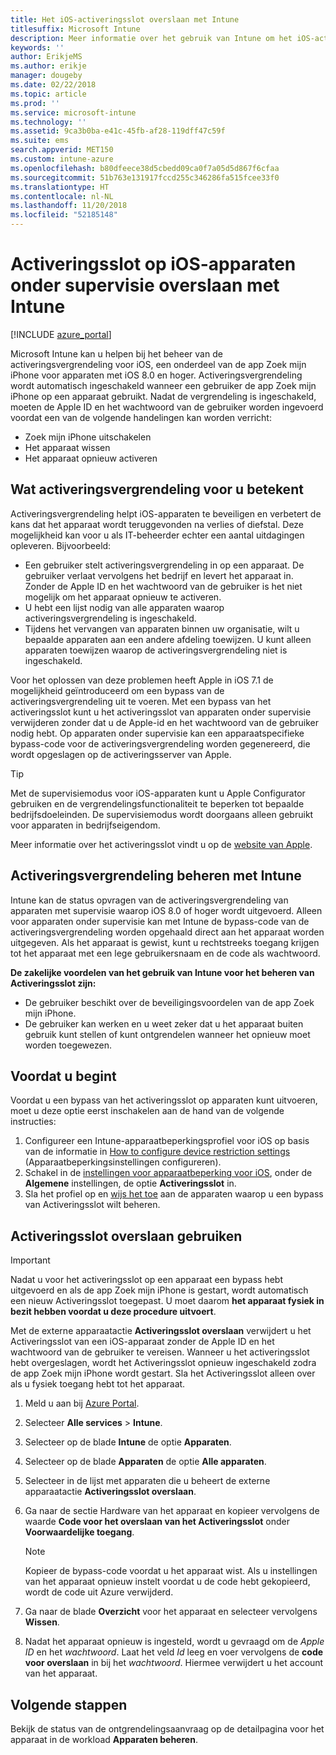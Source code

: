 ```yaml
---
title: Het iOS-activeringsslot overslaan met Intune
titlesuffix: Microsoft Intune
description: Meer informatie over het gebruik van Intune om het iOS-activeringslot over te slaan voor toegang tot vergrendelde apparaten.
keywords: ''
author: ErikjeMS
ms.author: erikje
manager: dougeby
ms.date: 02/22/2018
ms.topic: article
ms.prod: ''
ms.service: microsoft-intune
ms.technology: ''
ms.assetid: 9ca3b0ba-e41c-45fb-af28-119dff47c59f
ms.suite: ems
search.appverid: MET150
ms.custom: intune-azure
ms.openlocfilehash: b80dfeece38d5cbedd09ca0f7a05d5d867f6cfaa
ms.sourcegitcommit: 51b763e131917fccd255c346286fa515fcee33f0
ms.translationtype: HT
ms.contentlocale: nl-NL
ms.lasthandoff: 11/20/2018
ms.locfileid: "52185148"
---
```

# <a name="bypass-activation-lock-on-supervised-ios-devices-with-intune"></a>Activeringsslot op iOS-apparaten onder supervisie overslaan met Intune


[!INCLUDE [azure_portal](./includes/azure_portal.md)]

Microsoft Intune kan u helpen bij het beheer van de activeringsvergrendeling voor iOS, een onderdeel van de app Zoek mijn iPhone voor apparaten met iOS 8.0 en hoger. Activeringsvergrendeling wordt automatisch ingeschakeld wanneer een gebruiker de app Zoek mijn iPhone op een apparaat gebruikt. Nadat de vergrendeling is ingeschakeld, moeten de Apple ID en het wachtwoord van de gebruiker worden ingevoerd voordat een van de volgende handelingen kan worden verricht:

- Zoek mijn iPhone uitschakelen
- Het apparaat wissen
- Het apparaat opnieuw activeren

## <a name="how-activation-lock-affects-you"></a>Wat activeringsvergrendeling voor u betekent

Activeringsvergrendeling helpt iOS-apparaten te beveiligen en verbetert de kans dat het apparaat wordt teruggevonden na verlies of diefstal. Deze mogelijkheid kan voor u als IT-beheerder echter een aantal uitdagingen opleveren. Bijvoorbeeld:

- Een gebruiker stelt activeringsvergrendeling in op een apparaat. De gebruiker verlaat vervolgens het bedrijf en levert het apparaat in. Zonder de Apple ID en het wachtwoord van de gebruiker is het niet mogelijk om het apparaat opnieuw te activeren.
- U hebt een lijst nodig van alle apparaten waarop activeringsvergrendeling is ingeschakeld.
- Tijdens het vervangen van apparaten binnen uw organisatie, wilt u bepaalde apparaten aan een andere afdeling toewijzen. U kunt alleen apparaten toewijzen waarop de activeringsvergrendeling niet is ingeschakeld.

Voor het oplossen van deze problemen heeft Apple in iOS 7.1 de mogelijkheid geïntroduceerd om een bypass van de activeringsvergrendeling uit te voeren. Met een bypass van het activeringsslot kunt u het activeringsslot van apparaten onder supervisie verwijderen zonder dat u de Apple-id en het wachtwoord van de gebruiker nodig hebt. Op apparaten onder supervisie kan een apparaatspecifieke bypass-code voor de activeringsvergrendeling worden gegenereerd, die wordt opgeslagen op de activeringsserver van Apple.

>[!TIP]
>Met de supervisiemodus voor iOS-apparaten kunt u Apple Configurator gebruiken en de vergrendelingsfunctionaliteit te beperken tot bepaalde bedrijfsdoeleinden. De supervisiemodus wordt doorgaans alleen gebruikt voor apparaten in bedrijfseigendom.

Meer informatie over het activeringsslot vindt u op de [website van Apple](https://support.apple.com/HT201365).

## <a name="how-intune-helps-you-manage-activation-lock"></a>Activeringsvergrendeling beheren met Intune
Intune kan de status opvragen van de activeringsvergrendeling van apparaten met supervisie waarop iOS 8.0 of hoger wordt uitgevoerd. Alleen voor apparaten onder supervisie kan met Intune de bypass-code van de activeringsvergrendeling worden opgehaald direct aan het apparaat worden uitgegeven. Als het apparaat is gewist, kunt u rechtstreeks toegang krijgen tot het apparaat met een lege gebruikersnaam en de code als wachtwoord.

**De zakelijke voordelen van het gebruik van Intune voor het beheren van Activeringsslot zijn:**

- De gebruiker beschikt over de beveiligingsvoordelen van de app Zoek mijn iPhone.
- De gebruiker kan werken en u weet zeker dat u het apparaat buiten gebruik kunt stellen of kunt ontgrendelen wanneer het opnieuw moet worden toegewezen.

## <a name="before-you-start"></a>Voordat u begint
Voordat u een bypass van het activeringsslot op apparaten kunt uitvoeren, moet u deze optie eerst inschakelen aan de hand van de volgende instructies:

1. Configureer een Intune-apparaatbeperkingsprofiel voor iOS op basis van de informatie in [How to configure device restriction settings](/intune-azure/configure-devices/how-to-configure-device-restrictions) (Apparaatbeperkingsinstellingen configureren).
2. Schakel in de [instellingen voor apparaatbeperking voor iOS](device-restrictions-ios.md), onder de **Algemene** instellingen, de optie **Activeringsslot** in.
3. Sla het profiel op en [wijs het toe](device-profile-assign.md) aan de apparaten waarop u een bypass van Activeringsslot wilt beheren.


## <a name="how-to-use-activation-lock-bypass"></a>Activeringsslot overslaan gebruiken

>[!IMPORTANT]
>Nadat u voor het activeringsslot op een apparaat een bypass hebt uitgevoerd en als de app Zoek mijn iPhone is gestart, wordt automatisch een nieuw Activeringsslot toegepast. U moet daarom **het apparaat fysiek in bezit hebben voordat u deze procedure uitvoert**.

Met de externe apparaatactie **Activeringsslot overslaan** verwijdert u het Activeringsslot van een iOS-apparaat zonder de Apple ID en het wachtwoord van de gebruiker te vereisen. Wanneer u het activeringsslot hebt overgeslagen, wordt het Activeringsslot opnieuw ingeschakeld zodra de app Zoek mijn iPhone wordt gestart. Sla het Activeringsslot alleen over als u fysiek toegang hebt tot het apparaat.

1. Meld u aan bij [Azure Portal](https://portal.azure.com).
2. Selecteer **Alle services** > **Intune**.
3. Selecteer op de blade **Intune** de optie **Apparaten**.
4. Selecteer op de blade **Apparaten** de optie **Alle apparaten**.
5. Selecteer in de lijst met apparaten die u beheert de externe apparaatactie **Activeringsslot overslaan**.
6. Ga naar de sectie Hardware van het apparaat en kopieer vervolgens de waarde **Code voor het overslaan van het Activeringsslot** onder **Voorwaardelijke toegang**.

    >[!NOTE]
    >Kopieer de bypass-code voordat u het apparaat wist. Als u instellingen van het apparaat opnieuw instelt voordat u de code hebt gekopieerd, wordt de code uit Azure verwijderd.

7.  Ga naar de blade **Overzicht** voor het apparaat en selecteer vervolgens **Wissen**.
8.  Nadat het apparaat opnieuw is ingesteld, wordt u gevraagd om de *Apple ID* en het *wachtwoord*. Laat het veld *Id* leeg en voer vervolgens de **code voor overslaan** in bij het *wachtwoord*. Hiermee verwijdert u het account van het apparaat. 


## <a name="next-steps"></a>Volgende stappen

Bekijk de status van de ontgrendelingsaanvraag op de detailpagina voor het apparaat in de workload **Apparaten beheren**.
